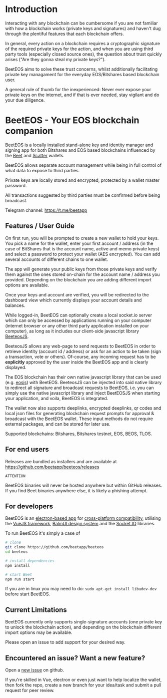 # Introduction

Interacting with any blockchain can be cumbersome if you are not familiar with how a blockchain works (private keys and signatures) and haven't dug through the plentiful features that each blockchain offers.

In general, every action on a blockchain requires a cryptographic signature of the required private keys for the action, and when you are using third party tools (especially closed source ones), the question about trust quickly arises ("Are they gonna steal my private keys?").

BeetEOS aims to solve these trust concerns, whilst additionally facilitating private key managament for the everyday EOS/Bitshares based blockchain user.

A general rule of thumb for the inexperienced: Never ever expose your private keys on the internet, and if that is ever needed, stay vigilant and do your due diligence.

# BeetEOS - Your EOS blockchain companion

BeetEOS is a locally installed stand-alone key and identity manager and signing app for both Bitshares and EOS based blockchains influenced by the [Beet](https://github.com/bitshares/beet) and [Scatter](https://github.com/GetScatter) wallets.

BeetEOS allows separate account management while being in full control of what data to expose to third parties.

Private keys are locally stored and encrypted, protected by a wallet master password.

All transactions suggested by third parties must be confirmed before being broadcast.

Telegram channel: https://t.me/beetapp

## Features / User Guide

On first run, you will be prompted to create a new wallet to hold your keys. You pick a name for the wallet,
enter your first account / address (in the case of BitShares that is the account name, active and memo private keys) and select a password to protect your wallet (AES encrypted). You can add several accounts
of different chains to one wallet.

The app will generate your public keys from those private keys and verify them against the ones stored on-chain for the account name / address you provided. Depending on the blockchain you are adding different import options are available.

Once your keys and account are verified, you will be redirected to the dashboard view which currently displays your account details and balances.

While logged-in, BeetEOS can optionally create a local socket.io server which can only be accessed by applications running on your computer (internet browser or any other third party application installed on your computer),
as long as it includes our client-side javascript library [BeeteosJS](https://github.com/beetapp/beeteos-js).

BeeteosJS allows any web-page to send requests to BeetEOS in order to retrieve identity (account id / address) or ask for an action to be taken (sign a transaction, vote or others).
Of-course, any incoming request has to be **explicitly** approved by the user inside the BeetEOS app and is clearly displayed.

The EOS blockchain has their own native javascript library that can be used (e.g. [eosjs](https://github.com/EOSIO/eosjs)) with BeetEOS. BeeteosJS can be injected into said native library to redirect all signature and broadcast requests to BeetEOS, i.e. you can simply use the native javascript library and inject BeetEOSJS when starting your application, and voila, BeetEOS is integrated.

The wallet now also supports deeplinks, encrypted deeplinks, qr codes and local json files for generating blockchain request prompts for approval & broadcast with the BeetEOS wallet. These input methods do not require external packages, and can be stored for later use.

Supported blockchains: Bitshares, Bitshares testnet, EOS, BEOS, TLOS.

## For end users

Releases are bundled as installers and are available at https://github.com/beetapp/beeteos/releases

    ATTENTION

BeetEOS binaries will never be hosted anywhere but within GitHub releases. If you find Beet binaries anywhere else, it is likely a phishing attempt.

## For developers

BeetEOS is an [electron-based app](https://www.electronjs.org) for [cross-platform compatibility](https://www.electron.build), utilising the [VueJS framework](https://blog.vuejs.org/posts/vue-3-as-the-new-default.html), [BalmUI design system](https://material.balmjs.com) and the [Socket.IO](https://socket.io) libraries.

To run BeetEOS it's simply a case of

```bash
# clone
git clone https://github.com/beetapp/beeteos
cd beeteos

# install dependencies
npm install

# start Beet
npm run start
```

If you are in linux you may need to do: `sudo apt-get install libudev-dev` before start BeetEOS.

## Current Limitations

BeetEOS currently only supports single-signature accounts (one private key to unlock the blockchain action), and depending on the blockchain different import options may be available.

Please open an issue to add support for your desired way.

## Encountered an issue? Want a new feature?

Open a [new issue](https://github.com/beetapp/beeteos/issues/) on github.

If you're skilled in Vue, electron or even just want to help localize the wallet, then fork the repo, create a new branch for your idea/task and submit a pull request for peer review.
